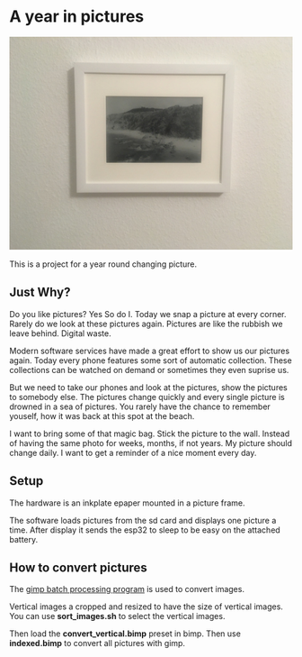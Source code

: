 # A year in pictures

![frame](frame.jpg)

This is a project for a year round changing picture.


## Just Why?
Do you like pictures? Yes So do I. Today we snap a picture at every corner. 
Rarely do we look at these pictures again. Pictures are like the rubbish we leave behind. Digital waste.

Modern software services have made a great effort to show us our pictures again. 
Today every phone features some sort of automatic collection. These collections can be watched on demand or sometimes they even suprise us.

But we need to take our phones and look at the pictures, show the pictures to somebody else. 
The pictures change quickly and every single picture is drowned in a sea of pictures.
You rarely have the chance to remember youself, how it was back at this spot at the beach.

I want to bring some of that magic bag. Stick the picture to the wall.
Instead of having the same photo for weeks, months, if not years. My picture should change daily.
I want to get a reminder of a nice moment every day.

## Setup

The hardware is an inkplate epaper mounted in a picture frame.

The software loads pictures from the sd card and displays one picture a time. 
After display it sends the esp32 to sleep to be easy on the attached battery.

## How to convert pictures

The [gimp batch processing program](https://github.com/alessandrofrancesconi/gimp-plugin-bimp) is used to convert images.

Vertical images a cropped and resized to have the size of vertical images.
You can use __sort_images.sh__ to select the vertical images.

Then load the __convert_vertical.bimp__ preset in bimp.
Then use __indexed.bimp__ to convert all pictures with gimp.
